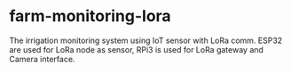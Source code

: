 # farm-monitoring-lora
The irrigation monitoring system using IoT sensor with LoRa comm. ESP32 are used for LoRa node as sensor, RPi3 is used for LoRa gateway and Camera interface.
